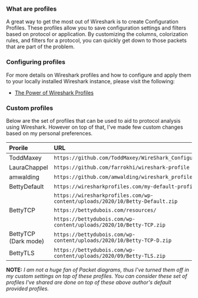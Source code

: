 ### What are profiles

A great way to get the most out of Wireshark is to create Configuration Profiles.  These profiles allow you to save configuration settings and filters based on protocol or application.  By customizing the columns, colorization rules, and filters for a protocol, you can quickly get down to those packets that are part of the problem.


### Configuring profiles

For more details on Wireshark profiles and how to configure and apply them to your locally installed Wireshark instance, please visit the following:

* [The Power of Wireshark Profiles](https://youtu.be/tSzgcEB9f54)


### Custom profiles

Below are the set of profiles that can be used to aid to protocol analysis using Wireshark. However on top of that, I've made few custom changes based on my personal preferences. 

| Prorile               |   URL                                 |
| :--------             |   :-------------------------          |
| ToddMaxey             |   `https://github.com/ToddMaxey/WireShark_Configuration` |
| LauraChappel          |   `https://github.com/farrokhi/wireshark-profile` |
| amwalding             |   `https://github.com/amwalding/wireshark_profiles` |
| BettyDefault          |   `https://wiresharkprofiles.com/my-default-profile/` |
|                       |   `https://wiresharkprofiles.com/wp-content/uploads/2020/10/Betty-Default.zip` |
| BettyTCP              |   `https://bettydubois.com/resources/` |
|                       |   `https://bettydubois.com/wp-content/uploads/2020/10/Betty-TCP.zip` |
| BettyTCP (Dark mode)  |   `https://bettydubois.com/wp-content/uploads/2020/10/Betty-TCP-D.zip` |
| BettyTLS              |   `https://bettydubois.com/wp-content/uploads/2020/09/Betty-TLS.zip` |



**NOTE:** *I am not a huge fan of Packet diagrams, thus I've turned them off in my custom settings on top of these profiles. You can consider these set of profiles I've shared are done on top of these above author's default provided profiles.*
